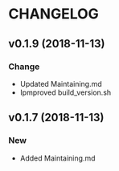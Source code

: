 # CHANGELOG

## v0.1.9 (2018-11-13)

### Change

- Updated Maintaining.md
- Ipmproved build_version.sh

## v0.1.7 (2018-11-13)

### New

- Added Maintaining.md
